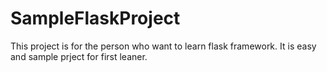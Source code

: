 # SampleFlaskProject
This project is for the person who want to learn flask framework. It is easy and sample prject for first leaner.
